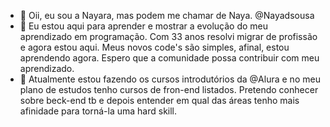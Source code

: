 - 👋 Oii, eu sou a Nayara, mas podem me chamar de Naya.  @Nayadsousa
- 👀 Eu estou aqui para aprender e mostrar a evolução do meu aprendizado em programação. Com 33 anos resolvi migrar de profissão e agora estou aqui.
      Meus novos code's são simples, afinal, estou aprendendo agora. Espero que a comunidade possa contribuir com meu aprendizado. 
- 🌱 Atualmente estou fazendo os cursos introdutórios da @Alura e no meu plano de estudos tenho cursos de fron-end listados. Pretendo conhecer sobre beck-end tb e depois entender 
      em qual das áreas tenho mais afinidade para torná-la uma hard skill.


<!---
Nayadsousa/Nayadsousa is a ✨ special ✨ repository because its `README.md` (this file) appears on your GitHub profile.
You can click the Preview link to take a look at your changes.
--->
